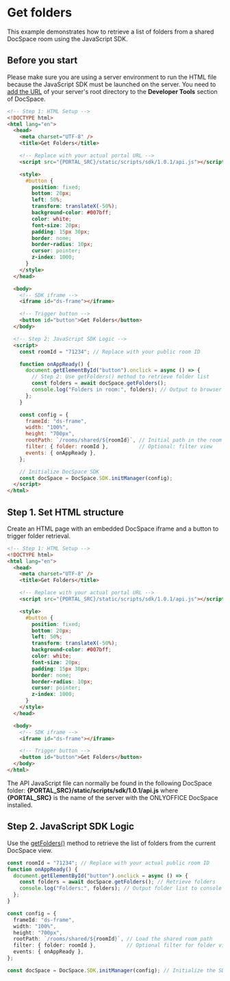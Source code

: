 # Get folders
This example demonstrates how to retrieve a list of folders from a shared DocSpace room using the JavaScript SDK.

## Before you start
Please make sure you are using a server environment to run the HTML file because the JavaScript SDK must be launched on the server.
You need to [add the URL](../../../get-started/basic-concepts.md#step-1-specifying-the-docspace-url) of your server's root directory to the **Developer Tools** section of DocSpace.

``` html
<!-- Step 1: HTML Setup -->
<!DOCTYPE html>
<html lang="en">
  <head>
    <meta charset="UTF-8" />
    <title>Get Folders</title>

    <!-- Replace with your actual portal URL -->
    <script src="{PORTAL_SRC}/static/scripts/sdk/1.0.1/api.js"></script>

    <style>
      #button {
        position: fixed;
        bottom: 20px;
        left: 50%;
        transform: translateX(-50%);
        background-color: #007bff;
        color: white;
        font-size: 20px;
        padding: 15px 30px;
        border: none;
        border-radius: 10px;
        cursor: pointer;
        z-index: 1000;
      }
    </style>
  </head>

  <body>
    <!-- SDK iframe -->
    <iframe id="ds-frame"></iframe>

    <!-- Trigger button -->
    <button id="button">Get Folders</button>
  </body>

  <!-- Step 2: JavaScript SDK Logic -->
  <script>
    const roomId = "71234"; // Replace with your public room ID

    function onAppReady() {
      document.getElementById("button").onclick = async () => {
        // Step 2: Use getFolders() method to retrieve folder list
        const folders = await docSpace.getFolders();
        console.log("Folders in room:", folders); // Output to browser console
      };
    }

    const config = {
      frameId: "ds-frame",
      width: "100%",
      height: "700px",
      rootPath: `/rooms/shared/${roomId}`, // Initial path in the room
      filter: { folder: roomId },          // Optional: filter view
      events: { onAppReady },
    };

    // Initialize DocSpace SDK
    const docSpace = DocSpace.SDK.initManager(config);
  </script>
</html>
```

## Step 1. Set HTML structure
Create an HTML page with an embedded DocSpace iframe and a button to trigger folder retrieval.

``` html
<!-- Step 1: HTML Setup -->
<!DOCTYPE html>
<html lang="en">
  <head>
    <meta charset="UTF-8" />
    <title>Get Folders</title>

    <!-- Replace with your actual portal URL -->
    <script src="{PORTAL_SRC}/static/scripts/sdk/1.0.1/api.js"></script>

    <style>
      #button {
        position: fixed;
        bottom: 20px;
        left: 50%;
        transform: translateX(-50%);
        background-color: #007bff;
        color: white;
        font-size: 20px;
        padding: 15px 30px;
        border: none;
        border-radius: 10px;
        cursor: pointer;
        z-index: 1000;
      }
    </style>
  </head>

  <body>
    <!-- SDK iframe -->
    <iframe id="ds-frame"></iframe>

    <!-- Trigger button -->
    <button id="button">Get Folders</button>
  </body>
</html>
```

The API JavaScript file can normally be found in the following DocSpace folder: **\{PORTAL_SRC\}/static/scripts/sdk/1.0.1/api.js** where **\{PORTAL_SRC\}** is the name of the server with the ONLYOFFICE DocSpace installed.

## Step 2. JavaScript SDK Logic
Use the [getFolders()](../../../usage-sdk/methods.md#getfolders) method to retrieve the list of folders from the current DocSpace view.

``` ts
const roomId = "71234"; // Replace with your actual public room ID
function onAppReady() {
  document.getElementById("button").onclick = async () => {
    const folders = await docSpace.getFolders(); // Retrieve folders
    console.log("Folders:", folders); // Output folder list to console
  };
}

const config = {
  frameId: "ds-frame",
  width: "100%",
  height: "700px",
  rootPath: `/rooms/shared/${roomId}`, // Load the shared room path
  filter: { folder: roomId },          // Optional filter for folder view
  events: { onAppReady },
};

const docSpace = DocSpace.SDK.initManager(config); // Initialize the SDK
```